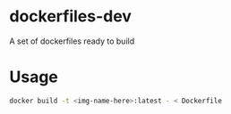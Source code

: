 # dockerfiles-dev
A set of dockerfiles ready to build


# Usage
```bash
docker build -t <img-name-here>:latest - < Dockerfile
```
